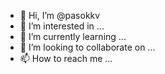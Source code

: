- 👋 Hi, I’m @pasokkv
- 👀 I’m interested in ...
- 🌱 I’m currently learning ...
- 💞️ I’m looking to collaborate on ...
- 📫 How to reach me ...

<!---
pasokkv/pasokkv is a ✨ special ✨ repository because its `README.md` (this file) appears on your GitHub profile.
You can click the Preview link to take a look at your changes.
--->
